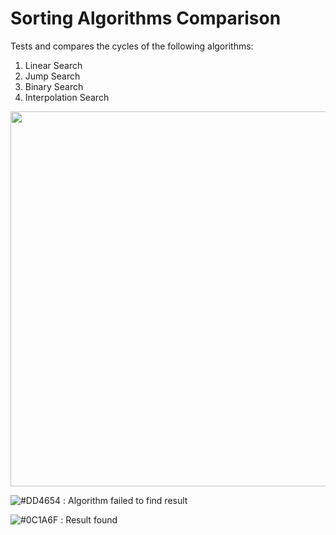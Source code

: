 Sorting Algorithms Comparison
=============================

Tests and compares the cycles of the following algorithms:

1. Linear Search
2. Jump Search
3. Binary Search
4. Interpolation Search

<img src="https://raw.githubusercontent.com/georgekosmidis/SearchAlgorithms/master/README/results.png" width="600" />

![#DD4654](https://placehold.it/15/DD4654/000000?text=+) : Algorithm failed to find result

![#0C1A6F](https://placehold.it/15/0C1A6F/000000?text=+) : Result found
